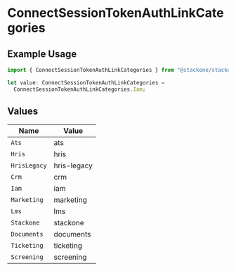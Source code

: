# ConnectSessionTokenAuthLinkCategories

## Example Usage

```typescript
import { ConnectSessionTokenAuthLinkCategories } from "@stackone/stackone-client-ts/sdk/models/shared";

let value: ConnectSessionTokenAuthLinkCategories =
  ConnectSessionTokenAuthLinkCategories.Iam;
```

## Values

| Name         | Value        |
| ------------ | ------------ |
| `Ats`        | ats          |
| `Hris`       | hris         |
| `HrisLegacy` | hris-legacy  |
| `Crm`        | crm          |
| `Iam`        | iam          |
| `Marketing`  | marketing    |
| `Lms`        | lms          |
| `Stackone`   | stackone     |
| `Documents`  | documents    |
| `Ticketing`  | ticketing    |
| `Screening`  | screening    |